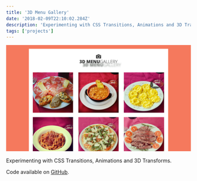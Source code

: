 ```yaml
---
title: '3D Menu Gallery'
date: '2018-02-09T22:10:02.284Z'
description: 'Experimenting with CSS Transitions, Animations and 3D Transforms.'
tags: ['projects']
---
```


![3D Menu Gallery project](./3DMenu.png)

Experimenting with CSS Transitions, Animations and 3D Transforms.

Code available on [GitHub](https://github.com/eneax/3D_Menu_Gallery).
